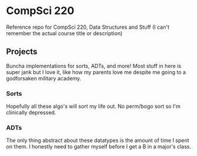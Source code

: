 
# CompSci 220
Reference repo for CompSci 220, Data Structures and Stuff (I can't remember the actual course title or description)

## Projects
Buncha implementations for sorts, ADTs, and more! Most stuff in here is super jank but I love it, like how my parents love me despite me going to a godforsaken military academy.

### Sorts
Hopefully all these algo's will sort my life out. No perm/bogo sort so I'm clinically depressed.

### ADTs
The only thing abstract about these datatypes is the amount of time I spent on them. I honestly need to gather myself before I get a B in a major's class.
